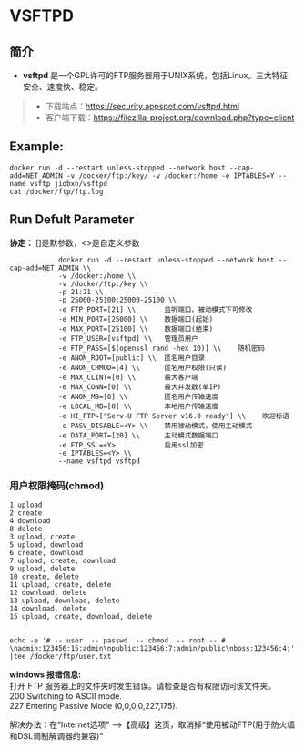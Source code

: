 VSFTPD
===
## 简介
* **vsftpd** 是一个GPL许可的FTP服务器用于UNIX系统，包括Linux。三大特征:安全、速度快、稳定。
> * 下载站点：https://security.appspot.com/vsftpd.html
> * 客户端下载：https://filezilla-project.org/download.php?type=client


## Example:

    docker run -d --restart unless-stopped --network host --cap-add=NET_ADMIN -v /docker/ftp:/key/ -v /docker:/home -e IPTABLES=Y --name vsftp jiobxn/vsftpd
    cat /docker/ftp/ftp.log


## Run Defult Parameter
**协定：** []是默参数，<>是自定义参数

				docker run -d --restart unless-stopped --network host --cap-add=NET_ADMIN \\
				-v /docker:/home \\
				-v /docker/ftp:/key \\
				-p 21:21 \\
				-p 25000-25100:25000-25100 \\
				-e FTP_PORT=[21] \\       监听端口，被动模式下可修改
				-e MIN_PORT=[25000] \\    数据端口(起始)
				-e MAX_PORT=[25100] \\    数据端口(结束)
				-e FTP_USER=[vsftpd] \\   管理员用户
				-e FTP_PASS=[$(openssl rand -hex 10)] \\    随机密码
				-e ANON_ROOT=[public] \\  匿名用户目录
				-e ANON_CHMOD=[4] \\      匿名用户权限(只读)
				-e MAX_CLINT=[0] \\       最大客户端
				-e MAX_CONN=[0] \\        最大并发数(单IP)
				-e ANON_MB=[0] \\         匿名用户传输速度
				-e LOCAL_MB=[0] \\        本地用户传输速度
				-e HI_FTP=["Serv-U FTP Server v16.0 ready"] \\    欢迎标语
				-e PASV_DISABLE=<Y> \\    禁用被动模式，使用主动模式
				-e DATA_PORT=[20] \\      主动模式数据端口
				-e FTP_SSL=<Y>            启用ssl加密
				-e IPTABLES=<Y> \\
				--name vsftpd vsftpd
	

### 用户权限掩码(chmod)
  
	1 upload
	2 create
	4 download
	8 delete
	3 upload, create
	5 upload, download
	6 create, download
	7 upload, create, download
	9 upload, delete
	10 create, delete
	11 upload, create, delete
	12 download, delete
	13 upload, download, delete
	14 download, delete
	15 upload, create, download, delete


	echo -e '# -- user  -- passwd  -- chmod  -- root -- # \nadmin:123456:15:admin\npublic:123456:7:admin/public\nboss:123456:4:' |tee /docker/ftp/user.txt


**windows 报错信息:**  
打开 FTP 服务器上的文件夹时发生错误。请检查是否有权限访问该文件夹。  
200 Switching to ASCII mode.  
227 Entering Passive Mode (0,0,0,0,227,175).

解决办法：在“Internet选项” -->【高级】这页，取消掉“使用被动FTP(用于防火墙和DSL调制解调器的兼容)”
